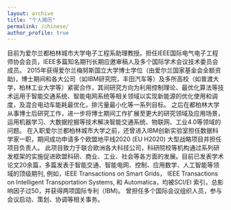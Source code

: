 ```yaml
---
layout: archive
title: "个人简历"
permalink: /chinese/
author_profile: true
---
```


目前为爱尔兰都柏林城市大学电子工程系助理教授。担任IEEE国际电气电子工程师协会会员，IEEE多篇知名期刊长期应邀审稿人及多个国际学术会议技术委员会成员。
2015年获得爱尔兰梅努斯国立大学博士学位（由爱尔兰国家基金会全额资助)，博士期间和各大公司（如IBM研究院，丰田汽车等）及多所高校（如普渡大学，柏林工业大学等）紧密合作，其间研究方向为利用控制理论、最优化算法等技术运用于智能交通系统、智能电网系统等相关领域以实现新能源的优化使用和调度，及混合电动车能耗最优化，排污量最小化等一系列目标。
之后在都柏林大学从事博士后研究工作，进一步将博士期间工作扩展至更大的研究领域及应用场景，运用机器学习、大数据挖掘等技术解决智能交通系统、物联网、工业4.0等领域的问题。
在入职爱尔兰都柏林城市大学之前，还曾进入IBM创新实验室担任数据科学家一职，期间成功申请多个欧盟地平线2020 (EU H2020) 大型战略项目并担任项目负责人。
此项目致力于联合欧洲各大科技公司，科研院校等机构通过系列研发框架的实施促进欧盟科研、商业、工业、社会等各方面的发展。目前已发表学术论文20余篇，多篇发表于智能交通、智能电网、控制、应用数学、人工智能等领域的顶级期刊, 
例如，IEEE Transactions on Smart Grids， IEEE Transactions on Intelligent Transportation Systems, 和 Automatica，均被SCI/EI 索引，总影响因子过50，并获得两项国际专利（IBM)。
曾担任多个国际会议组织人员，参与会议启动、策划、协调等相关事务。




